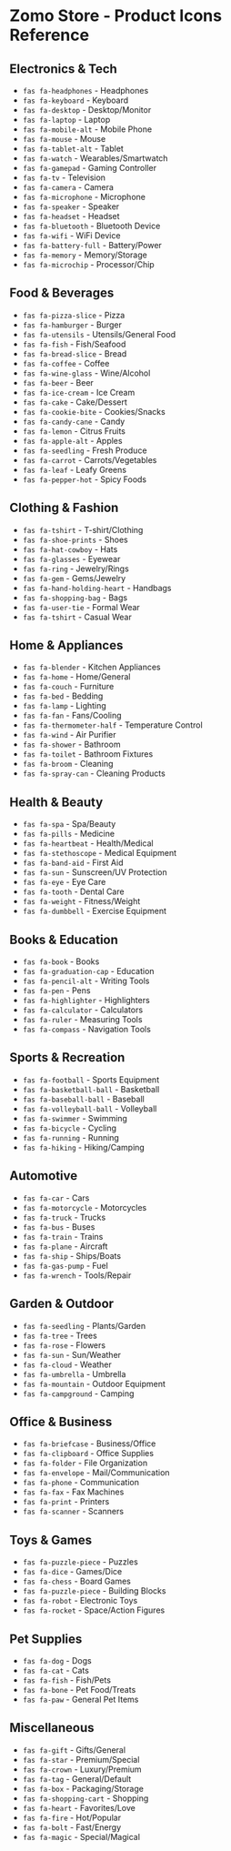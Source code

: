 # Zomo Store - Product Icons Reference

## Electronics & Tech
- `fas fa-headphones` - Headphones
- `fas fa-keyboard` - Keyboard  
- `fas fa-desktop` - Desktop/Monitor
- `fas fa-laptop` - Laptop
- `fas fa-mobile-alt` - Mobile Phone
- `fas fa-mouse` - Mouse
- `fas fa-tablet-alt` - Tablet
- `fas fa-watch` - Wearables/Smartwatch
- `fas fa-gamepad` - Gaming Controller
- `fas fa-tv` - Television
- `fas fa-camera` - Camera
- `fas fa-microphone` - Microphone
- `fas fa-speaker` - Speaker
- `fas fa-headset` - Headset
- `fas fa-bluetooth` - Bluetooth Device
- `fas fa-wifi` - WiFi Device
- `fas fa-battery-full` - Battery/Power
- `fas fa-memory` - Memory/Storage
- `fas fa-microchip` - Processor/Chip

## Food & Beverages
- `fas fa-pizza-slice` - Pizza
- `fas fa-hamburger` - Burger
- `fas fa-utensils` - Utensils/General Food
- `fas fa-fish` - Fish/Seafood
- `fas fa-bread-slice` - Bread
- `fas fa-coffee` - Coffee
- `fas fa-wine-glass` - Wine/Alcohol
- `fas fa-beer` - Beer
- `fas fa-ice-cream` - Ice Cream
- `fas fa-cake` - Cake/Dessert
- `fas fa-cookie-bite` - Cookies/Snacks
- `fas fa-candy-cane` - Candy
- `fas fa-lemon` - Citrus Fruits
- `fas fa-apple-alt` - Apples
- `fas fa-seedling` - Fresh Produce
- `fas fa-carrot` - Carrots/Vegetables
- `fas fa-leaf` - Leafy Greens
- `fas fa-pepper-hot` - Spicy Foods

## Clothing & Fashion
- `fas fa-tshirt` - T-shirt/Clothing
- `fas fa-shoe-prints` - Shoes
- `fas fa-hat-cowboy` - Hats
- `fas fa-glasses` - Eyewear
- `fas fa-ring` - Jewelry/Rings
- `fas fa-gem` - Gems/Jewelry
- `fas fa-hand-holding-heart` - Handbags
- `fas fa-shopping-bag` - Bags
- `fas fa-user-tie` - Formal Wear
- `fas fa-tshirt` - Casual Wear

## Home & Appliances
- `fas fa-blender` - Kitchen Appliances
- `fas fa-home` - Home/General
- `fas fa-couch` - Furniture
- `fas fa-bed` - Bedding
- `fas fa-lamp` - Lighting
- `fas fa-fan` - Fans/Cooling
- `fas fa-thermometer-half` - Temperature Control
- `fas fa-wind` - Air Purifier
- `fas fa-shower` - Bathroom
- `fas fa-toilet` - Bathroom Fixtures
- `fas fa-broom` - Cleaning
- `fas fa-spray-can` - Cleaning Products

## Health & Beauty
- `fas fa-spa` - Spa/Beauty
- `fas fa-pills` - Medicine
- `fas fa-heartbeat` - Health/Medical
- `fas fa-stethoscope` - Medical Equipment
- `fas fa-band-aid` - First Aid
- `fas fa-sun` - Sunscreen/UV Protection
- `fas fa-eye` - Eye Care
- `fas fa-tooth` - Dental Care
- `fas fa-weight` - Fitness/Weight
- `fas fa-dumbbell` - Exercise Equipment

## Books & Education
- `fas fa-book` - Books
- `fas fa-graduation-cap` - Education
- `fas fa-pencil-alt` - Writing Tools
- `fas fa-pen` - Pens
- `fas fa-highlighter` - Highlighters
- `fas fa-calculator` - Calculators
- `fas fa-ruler` - Measuring Tools
- `fas fa-compass` - Navigation Tools

## Sports & Recreation
- `fas fa-football` - Sports Equipment
- `fas fa-basketball-ball` - Basketball
- `fas fa-baseball-ball` - Baseball
- `fas fa-volleyball-ball` - Volleyball
- `fas fa-swimmer` - Swimming
- `fas fa-bicycle` - Cycling
- `fas fa-running` - Running
- `fas fa-hiking` - Hiking/Camping

## Automotive
- `fas fa-car` - Cars
- `fas fa-motorcycle` - Motorcycles
- `fas fa-truck` - Trucks
- `fas fa-bus` - Buses
- `fas fa-train` - Trains
- `fas fa-plane` - Aircraft
- `fas fa-ship` - Ships/Boats
- `fas fa-gas-pump` - Fuel
- `fas fa-wrench` - Tools/Repair

## Garden & Outdoor
- `fas fa-seedling` - Plants/Garden
- `fas fa-tree` - Trees
- `fas fa-rose` - Flowers
- `fas fa-sun` - Sun/Weather
- `fas fa-cloud` - Weather
- `fas fa-umbrella` - Umbrella
- `fas fa-mountain` - Outdoor Equipment
- `fas fa-campground` - Camping

## Office & Business
- `fas fa-briefcase` - Business/Office
- `fas fa-clipboard` - Office Supplies
- `fas fa-folder` - File Organization
- `fas fa-envelope` - Mail/Communication
- `fas fa-phone` - Communication
- `fas fa-fax` - Fax Machines
- `fas fa-print` - Printers
- `fas fa-scanner` - Scanners

## Toys & Games
- `fas fa-puzzle-piece` - Puzzles
- `fas fa-dice` - Games/Dice
- `fas fa-chess` - Board Games
- `fas fa-puzzle-piece` - Building Blocks
- `fas fa-robot` - Electronic Toys
- `fas fa-rocket` - Space/Action Figures

## Pet Supplies
- `fas fa-dog` - Dogs
- `fas fa-cat` - Cats
- `fas fa-fish` - Fish/Pets
- `fas fa-bone` - Pet Food/Treats
- `fas fa-paw` - General Pet Items

## Miscellaneous
- `fas fa-gift` - Gifts/General
- `fas fa-star` - Premium/Special
- `fas fa-crown` - Luxury/Premium
- `fas fa-tag` - General/Default
- `fas fa-box` - Packaging/Storage
- `fas fa-shopping-cart` - Shopping
- `fas fa-heart` - Favorites/Love
- `fas fa-fire` - Hot/Popular
- `fas fa-bolt` - Fast/Energy
- `fas fa-magic` - Special/Magical
